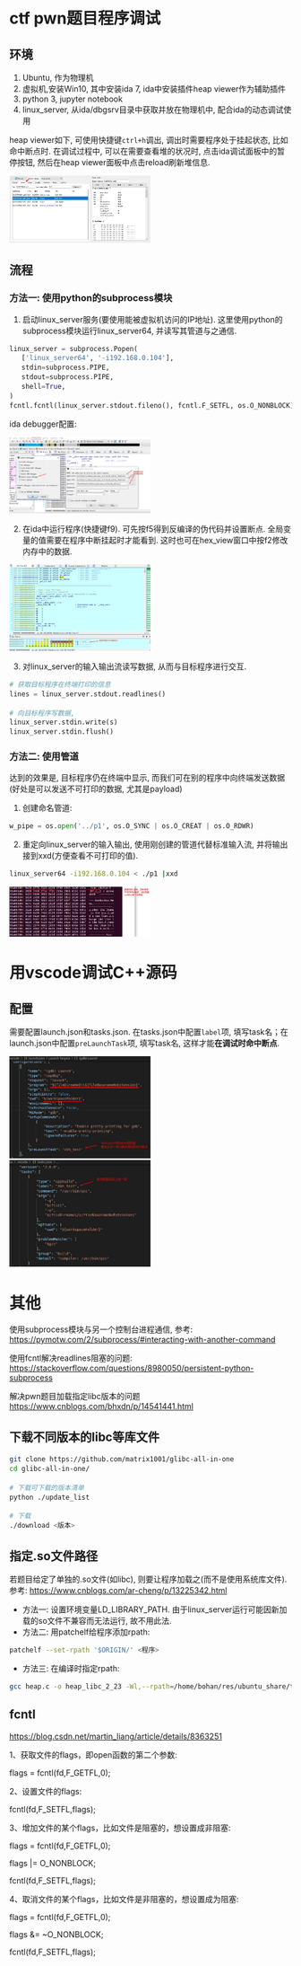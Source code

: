 # ctf pwn题目程序调试
## 环境
1. Ubuntu, 作为物理机
2. 虚拟机,安装Win10, 其中安装ida 7, ida中安装插件heap viewer作为辅助插件
3. python 3, jupyter notebook
4. linux_server, 从ida/dbgsrv目录中获取并放在物理机中, 配合ida的动态调试使用

heap viewer如下, 可使用快捷键`ctrl+h`调出, 调出时需要程序处于挂起状态, 比如命中断点时. 在调试过程中, 可以在需要查看堆的状况时, 点击ida调试面板中的暂停按钮, 然后在heap viewer面板中点击reload刷新堆信息.

<img alt="heap viewer" src="./pic/heapviewer.jpg" width="50%" height="50%">

## 流程
### 方法一: 使用python的subprocess模块
1. 启动linux_server服务(要使用能被虚拟机访问的IP地址). 这里使用python的subprocess模块运行linux_server64, 并读写其管道与之通信. 
```python
linux_server = subprocess.Popen(
   ['linux_server64', '-i192.168.0.104'],  
   stdin=subprocess.PIPE, 
   stdout=subprocess.PIPE,
   shell=True,
)
fcntl.fcntl(linux_server.stdout.fileno(), fcntl.F_SETFL, os.O_NONBLOCK)
```

ida debugger配置:

<img alt="ida debugger config" src="./pic/ida_debugger_config.jpg" width="50%" height="50%">

2. 在ida中运行程序(快捷键f9). 可先按f5得到反编译的伪代码并设置断点. 全局变量的值需要在程序中断挂起时才能看到. 这时也可在hex_view窗口中按f2修改内存中的数据.

<img alt="ida modify memory" src="./pic/modify_memory.jpg" width="50%" height="50%">

3. 对linux_server的输入输出流读写数据, 从而与目标程序进行交互.
```py
# 获取目标程序在终端打印的信息
lines = linux_server.stdout.readlines()

# 向目标程序写数据, 
linux_server.stdin.write(s)
linux_server.stdin.flush()
```

### 方法二: 使用管道
达到的效果是, 目标程序仍在终端中显示, 而我们可在别的程序中向终端发送数据(好处是可以发送不可打印的数据, 尤其是payload)

1. 创建命名管道:
```py
w_pipe = os.open('../p1', os.O_SYNC | os.O_CREAT | os.O_RDWR)
```
2. 重定向linux_server的输入输出, 使用刚创建的管道代替标准输入流, 并将输出接到xxd(方便查看不可打印的值).
```bash
linux_server64 -i192.168.0.104 < ./p1 |xxd
```

<img alt="xxd" src="./pic/xxd.jpg" width="50%" height="50%">

# 用vscode调试C++源码
## 配置
需要配置launch.json和tasks.json. 在tasks.json中配置`label`项, 填写task名；在launch.json中配置`preLaunchTask`项, 填写task名, 这样才能**在调试时命中断点**.

<img alt="xxd" src="./pic/launch_json.jpg" width="50%" height="50%">

<img alt="xxd" src="./pic/tasks_json.jpg" width="50%" height="50%">

# 其他
使用subprocess模块与另一个控制台进程通信, 参考: https://pymotw.com/2/subprocess/#interacting-with-another-command 

使用fcntl解决readlines阻塞的问题: https://stackoverflow.com/questions/8980050/persistent-python-subprocess

解决pwn题目加载指定libc版本的问题 https://www.cnblogs.com/bhxdn/p/14541441.html

## 下载不同版本的libc等库文件
```sh
git clone https://github.com/matrix1001/glibc-all-in-one
cd glibc-all-in-one/

# 下载可下载的版本清单
python ./update_list

# 下载
./download <版本>
```

## 指定.so文件路径
若题目给定了单独的.so文件(如libc), 则要让程序加载之(而不是使用系统库文件).
参考: https://www.cnblogs.com/ar-cheng/p/13225342.html

* 方法一: 设置环境变量LD_LIBRARY_PATH. 由于linux_server运行可能因新加载的so文件不兼容而无法运行, 故不用此法. 
* 方法二: 用patchelf给程序添加rpath:
```bash
patchelf --set-rpath '$ORIGIN/' <程序>
```
* 方法三: 在编译时指定rpath:
```bash
gcc heap.c -o heap_libc_2_23 -Wl,--rpath=/home/bohan/res/ubuntu_share/tools/glibc-all-in-one/libs/2.23-0ubuntu3_amd64 -Wl,--dynamic-linker=/home/bohan/res/ubuntu_share/tools/glibc-all-in-one/libs/2.23-0ubuntu3_amd64/ld-linux-x86-64.so.2
```

## fcntl
https://blog.csdn.net/martin_liang/article/details/8363251

1、获取文件的flags，即open函数的第二个参数:

   flags = fcntl(fd,F_GETFL,0);

2、设置文件的flags:

  fcntl(fd,F_SETFL,flags);

3、增加文件的某个flags，比如文件是阻塞的，想设置成非阻塞:

   flags = fcntl(fd,F_GETFL,0);

   flags |= O_NONBLOCK;

  fcntl(fd,F_SETFL,flags);

4、取消文件的某个flags，比如文件是非阻塞的，想设置成为阻塞:

  flags = fcntl(fd,F_GETFL,0);

  flags &= ~O_NONBLOCK;

  fcntl(fd,F_SETFL,flags);

